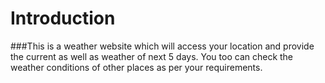 # Introduction
###This is a weather website which will access your location and provide the current as well as weather of next 5 days. You too can check the weather conditions of other places as per your requirements.
